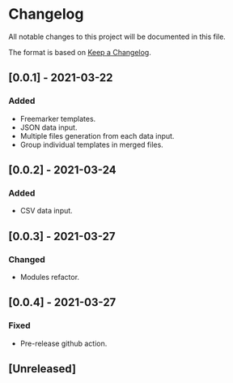 # Changelog
All notable changes to this project will be documented in this file.

The format is based on [Keep a Changelog](https://keepachangelog.com/en/1.0.0/).

## [0.0.1] - 2021-03-22
### Added
- Freemarker templates.
- JSON data input.
- Multiple files generation from each data input.
- Group individual templates in merged files.

## [0.0.2] - 2021-03-24
### Added
- CSV data input.

## [0.0.3] - 2021-03-27
### Changed
- Modules refactor.

## [0.0.4] - 2021-03-27
### Fixed
- Pre-release github action.

## [Unreleased]
